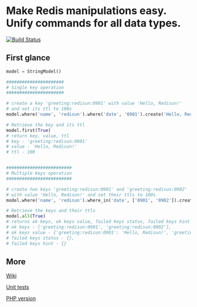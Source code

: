 # Make Redis manipulations easy. Unify commands for all data types.

[![Build Status](https://travis-ci.org/limen/redisun-py.svg?branch=master)](https://travis-ci.org/limen/redisun-py)

## First glance

```python
model = StringModel()

######################
# Single key operation
######################

# create a key 'greeting:redisun:0901' with value 'Hello, Redisun!'
# and set its ttl to 100s
model.where('name', 'redisun').where('date', '0901').create('Hello, Redisun!', 100)

# Retrieve the key and its ttl
model.first(True)
# return key, value, ttl
# key - 'greeting:redisun:0901'
# value - 'Hello, Redisun!'
# ttl - 100


#########################
# Multiple keys operation
#########################

# create two keys 'greeting:redisun:0901' and 'greeting:redisun:0902'
# with value 'Hello, Redisun!' and set their ttls to 100s
model.where('name', 'redisun').where_in('date', ['0901', '0902']).create('Hello, Redisun!', 100)

# Retrieve the keys and their ttls
model.all(True)
# returns ok keys, ok keys value, failed keys status, failed keys hint
# ok keys - ['greeting:redisun:0901', 'greeting:redisun:0902'],
# ok keys value - {'greeting:redisun:0901': 'Hello, Redisun!', 'greeting:redisun:0902': 'Hello, Redisun!'},
# failed keys status - {},
# failed keys hint - {}

```


## More

[Wiki](https://github.com/limen/redisun-py/wiki)

[Unit tests](https://github.com/limen/redisun-py/tree/master/tests)

[PHP version](https://github.com/limen/redisun)

